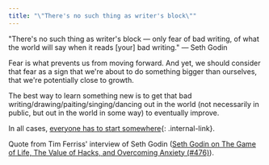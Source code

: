 ```yaml
---
title: "\"There's no such thing as writer's block\""
---
```


"There's no such thing as writer's block &mdash; only fear of bad writing, of what the world will say when it reads [your] bad writing." &mdash; Seth Godin

Fear is what prevents us from moving forward. And yet, we should consider that fear as a sign that we're about to do something bigger than ourselves, that we're potentially close to growth.

The best way to learn something new is to get that bad writing/drawing/paiting/singing/dancing out in the world (not necessarily in public, but out in the world in some way) to eventually improve.

In all cases, [everyone has to start somewhere](/notes/everyone-has-to-start-somewhere){: .internal-link}. 

Quote from Tim Ferriss' interview of Seth Godin ([Seth Godin on The Game of Life, The Value of Hacks, and Overcoming Anxiety (#476)](https://tim.blog/2020/10/26/seth-godin-the-practice/)).